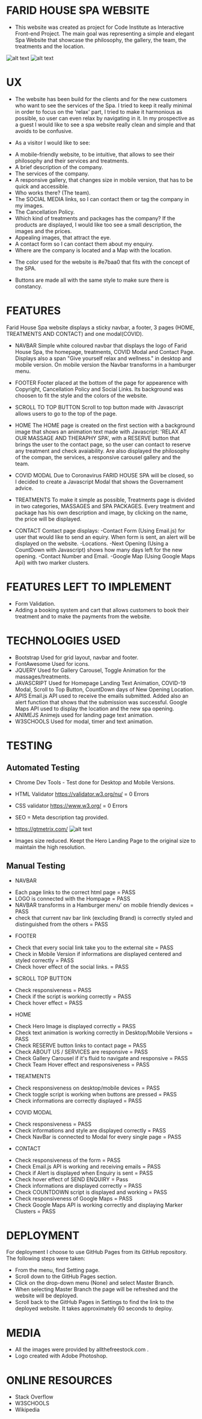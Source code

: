 

# FARID HOUSE SPA WEBSITE

* This website was created as project for Code Institute as Interactive Front-end Project.
The main goal was representing a simple and elegant Spa Website that showcase the philosophy, the gallery, the team, the treatments and the location.


 ![alt text](https://imgur.com/JPQknBK)
 ![alt text](https://imgur.com/wXkr6AG)



# UX 

* The website has been build for the clients and for the new customers who want to see the services of the Spa.
I tried to keep it really minimal in order to focus on the 'relax' part, I tried to make it harmonious as possible, so user can even relax by navigating in it.
In my prospective as a guest I would like to see a spa website really clean and simple and that avoids to be confusive.

* As a visitor I would like to see:
- A mobile-friendly website, to be intuitive, that allows to see their philosophy and their services and treatments. 
- A brief description of the company. 
- The services of the company.
- A responsive gallery, that changes size in mobile version, that has to be quick and accessible.
- Who works there? (The team).
- The SOCIAL MEDIA links, so I can contact them or tag the company in my images.
- The Cancellation Policy.
- Which kind of treatments and packages has the company? If the products are displayed, I would like too see a small description, the images and the prices.
- Appealing images, that attract the eye.
- A contact form so I can contact them about my enquiry. 
- Where are the company is located and a Map with the location.

* The color used for the website is #e7baa0 that fits with the concept of the SPA.

* Buttons are made all with the same style to make sure there is constancy.


# FEATURES

Farid House Spa website displays a sticky navbar, a footer, 3 pages (HOME, TREATMENTS AND CONTACT) and one modal(COVID).

* NAVBAR
Simple white coloured navbar that displays the logo of Farid House Spa, the homepage, treatments, COVID Modal and Contact Page. 
Displays also a span "Give yourself relax and wellness." in desktop and mobile version.
On mobile version the Navbar transforms in a hamburger menu.

* FOOTER 
Footer placed at the bottom of the page for appearence with Copyright, Cancellation Policy and Social Links. 
Its background was choosen to fit the style and the colors of the website.

* SCROLL TO TOP BUTTON
Scroll to top button made with Javascript allows users to go to the top of the page.

* HOME
The HOME page is created on the first section with a background image that shows an animation text made with Javascript: 'RELAX AT OUR MASSAGE AND THERAPHY SPA', with a RESERVE button that brings the user to the contact page, so the user can contact to reserve any treatment and check avaiability.
Are also displayed the philosophy of the compan, the services, a responsive carousel gallery and the team.

* COVID MODAL
Due to Coronavirus FARID HOUSE SPA will be closed, so I decided to create a Javascript Modal that shows the Governament advice. 

* TREATMENTS 
To make it simple as possible, Treatments page is divided in two categories, MASSAGES and SPA PACKAGES.
Every treatment and package has his own description and image, by clicking on the name, the price will be displayed. 
 

* CONTACT 
Contact page displays: 
-Contact Form (Using Email.js) for user that would like to send an equiry. When form is sent, an alert will be displayed on the website.
-Locations.
-Next Opening (Using a CountDown with Javascript) shows how many days left for the new opening.
-Contact Number and Email.
-Google Map (Using Google Maps Api) with two marker clusters.

# FEATURES LEFT TO IMPLEMENT

* Form Validation.
* Adding a booking system and cart that allows customers to book their treatment and to make the payments from the website.



# TECHNOLOGIES USED 

* Bootstrap
Used for grid layout, navbar and footer.
* FontAwesome
Used for icons.
* JQUERY
Used for Gallery Carousel, Toggle Animation for the massages/treatments.
* JAVASCRIPT
Used for Homepage Landing Text Animation, COVID-19 Modal, Scroll to Top Button, CountDown days of New Opening Location.
* APIS 
Email.js API used to receive the emails submitted. Added also an alert function that shows that the submission was successful. 
Google Maps API used to display the location and the new spa opening.
* ANIMEJS
Animejs used for landing page text animation.
* W3SCHOOLS 
Used for modal, timer and text animation.



# TESTING 

## Automated Testing 
* Chrome Dev Tools - Test done for Desktop and Mobile Versions.
* HTML Validator https://validator.w3.org/nu/ = 0 Errors
* CSS validator https://www.w3.org/  = 0 Errors 
* SEO = Meta description tag provided. 
* https://gtmetrix.com/
 ![alt text](https://img.techpowerup.org/200710/faridperformance.png)

* Images size reduced. Keept the Hero Landing Page to the original size to maintain the high resolution.


## Manual Testing 

* NAVBAR 
- Each page links to the correct html page = PASS
- LOGO is connected with the Hompage = PASS
- NAVBAR transforms in a Hamburger menu' on mobile friendly devices = PASS
- check that current nav bar link (excluding Brand) is correctly styled and distinguished from the others = PASS

* FOOTER
- Check that every social link take you to the external site = PASS
- Check in Mobile Version if informations are displayed centered and styled correctly = PASS
- Check hover effect of the social links. = PASS


* SCROLL TOP BUTTON
- Check responsiveness = PASS
- Check if the script is working correctly = PASS
- Check hover effect = PASS


* HOME 
- Check Hero Image is displayed correctly = PASS
- Check text animation is working correctly in Desktop/Mobile Versions = PASS
- Check RESERVE button links to contact page = PASS
- Check ABOUT US / SERVICES are responsive = PASS 
- Check Gallery Carousel if it's fluid to navigate and responsive = PASS
- Check Team Hover effect and responsiveness = PASS 


* TREATMENTS 
- Check responsiveness on desktop/mobile devices = PASS
- Check toggle script is working when buttons are pressed = PASS 
- Check informations are correctly displayed = PASS


* COVID MODAL
- Check responsiveness = PASS
- Check informations and style are displayed correctly = PASS
- Check NavBar is connected to Modal for every single page = PASS


* CONTACT 
- Check responsiveness of the form = PASS
- Check Email.js API is working and receiving emails = PASS
- Check if Alert is displayed when Enquiry is sent = PASS
- Check hover effect of SEND ENQUIRY = Pass
- Check informations are displayed correctly = PASS 
- Check COUNTDOWN script is displayed and working = PASS
- Check responsiveness of Google Maps = PASS
- Check Google Maps API is working correctly and displaying Marker Clusters = PASS 



# DEPLOYMENT

For deployment I choose to use GitHub Pages from its GitHub repository.
The following steps were taken:
- From the menu, find Setting page.
- Scroll down to the GitHub Pages section.
- Click on the drop-down menu (None) and select Master Branch.
- When selecting Master Branch the page will be refreshed and the website will be deployed.
- Scroll back to the GitHub Pages in Settings to find the link to the deployed website. It takes approximately 60 seconds to deploy.



# MEDIA

* All the images were provided by allthefreestock.com .
* Logo created with Adobe Photoshop. 



# ONLINE RESOURCES

* Stack Overflow
* W3SCHOOLS
* Wikipedia 